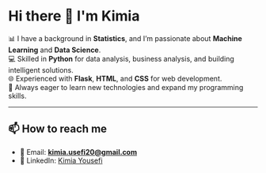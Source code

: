 # Hi there 👋 I'm Kimia  

📊 I have a background in **Statistics**, and I’m passionate about **Machine Learning** and **Data Science**.  
💻 Skilled in **Python** for data analysis, business analysis, and building intelligent solutions.  
🌐 Experienced with **Flask**, **HTML**, and **CSS** for web development.  
🚀 Always eager to learn new technologies and expand my programming skills.  

---


## 📫 How to reach me
- 📧 Email: **kimia.usefi20@gmail.com**  
- 🔗 LinkedIn: [Kimia Yousefi](https://linkedin.com/in/kimia-yousefi-793275196) 
